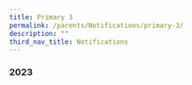 ```yaml
---
title: Primary 3
permalink: /parents/Notifications/primary-3/
description: ""
third_nav_title: Notifications
---
```

### **2023**